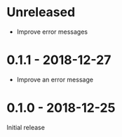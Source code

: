 # Unreleased

* Improve error messages

# 0.1.1 - 2018-12-27

* Improve an error message

# 0.1.0 - 2018-12-25

Initial release
